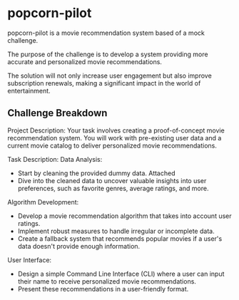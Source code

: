 # popcorn-pilot
popcorn-pilot is a movie recommendation system based of a mock challenge.
 
The purpose of the challenge is to develop a system providing more accurate and personalized movie recommendations.

The solution will not only increase user engagement but also improve subscription renewals, making a significant impact in the world of entertainment.

## Challenge Breakdown
Project Description:
Your task involves creating a proof-of-concept movie recommendation system. You will work with pre-existing user data and a current movie catalog to deliver personalized movie recommendations.

Task Description:
Data Analysis:
- Start by cleaning the provided dummy data. Attached
- Dive into the cleaned data to uncover valuable insights into user preferences, such as favorite genres, average ratings, and more.

Algorithm Development:
- Develop a movie recommendation algorithm that takes into account user ratings.
- Implement robust measures to handle irregular or incomplete data.
- Create a fallback system that recommends popular movies if a user's data doesn't provide enough information.

User Interface:
- Design a simple Command Line Interface (CLI) where a user can input their name to receive personalized movie recommendations.
- Present these recommendations in a user-friendly format.


